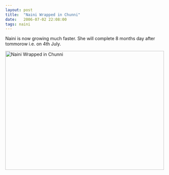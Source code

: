 ```yaml
---
layout: post
title:  "Naini Wrapped in Chunni"
date:   2006-07-02 22:08:00
tags: naini
---
```


Naini is now growing much faster. She will complete 8 months day after tommorow i.e. on 4th July.

<a data-flickr-embed="true"  href="https://www.flickr.com/photos/jangid/14369004650/in/photolist-nTJUtu" title="Naini Wrapped in Chunni"><img src="https://farm3.staticflickr.com/2932/14369004650_7c06b5469d.jpg" width="500" height="375" alt="Naini Wrapped in Chunni"></a><script async src="//embedr.flickr.com/assets/client-code.js" charset="utf-8"></script>
